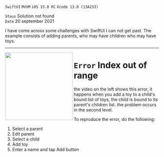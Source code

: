 
`SwiftUI` `MVVM` `iOS 15.0 RC` `Xcode 13.0 (13A233)`  

`Staus` Solution not found  
`Date` 20 september 2021

I have come across some challenges with SwiftUI I can not get past.
The example consists of adding parents, who may have children who may have toys.

---

<img align="left" src="https://user-images.githubusercontent.com/31440186/133977167-e8e9c9ba-a682-472d-aeb8-5c05853a4eaa.MP4" width="222" >

# `Error` Index out of range  
the video on the left shows this error, it happens when you add a toy to a child's bound list of toys, the child is bound to its parent's children list. the problem occurs in the second level.

To reproduce the error, do the following:
1. Select a parent
2. Edit parent
3. Select a child
4. Add toy
5. Enter a name and tap Add button


